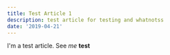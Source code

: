 ```yaml
---
title: Test Article 1
description: test article for testing and whatnotss
date: '2019-04-21'
---
```

I'm a test article. See _me_ **test**
